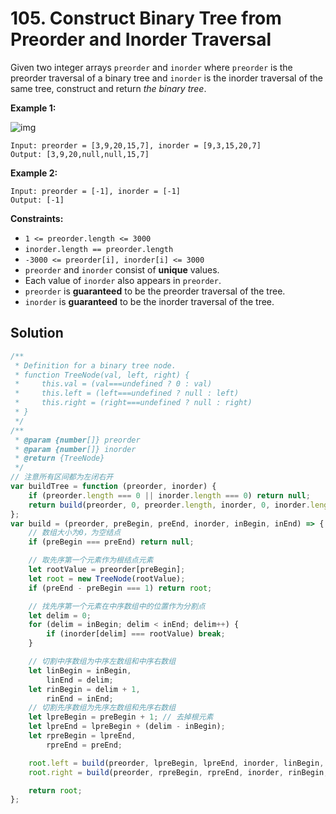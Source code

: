 # 105. Construct Binary Tree from Preorder and Inorder Traversal

Given two integer arrays `preorder` and `inorder` where `preorder` is the preorder traversal of a binary tree and `inorder` is the inorder traversal of the same tree, construct and return _the binary tree_.

**Example 1:**

![img](https://assets.leetcode.com/uploads/2021/02/19/tree.jpg)

```
Input: preorder = [3,9,20,15,7], inorder = [9,3,15,20,7]
Output: [3,9,20,null,null,15,7]
```

**Example 2:**

```
Input: preorder = [-1], inorder = [-1]
Output: [-1]
```

**Constraints:**

-   `1 <= preorder.length <= 3000`
-   `inorder.length == preorder.length`
-   `-3000 <= preorder[i], inorder[i] <= 3000`
-   `preorder` and `inorder` consist of **unique** values.
-   Each value of `inorder` also appears in `preorder`.
-   `preorder` is **guaranteed** to be the preorder traversal of the tree.
-   `inorder` is **guaranteed** to be the inorder traversal of the tree.

## Solution

```javascript
/**
 * Definition for a binary tree node.
 * function TreeNode(val, left, right) {
 *     this.val = (val===undefined ? 0 : val)
 *     this.left = (left===undefined ? null : left)
 *     this.right = (right===undefined ? null : right)
 * }
 */
/**
 * @param {number[]} preorder
 * @param {number[]} inorder
 * @return {TreeNode}
 */
// 注意所有区间都为左闭右开
var buildTree = function (preorder, inorder) {
    if (preorder.length === 0 || inorder.length === 0) return null;
    return build(preorder, 0, preorder.length, inorder, 0, inorder.length);
};
var build = (preorder, preBegin, preEnd, inorder, inBegin, inEnd) => {
    // 数组大小为0，为空结点
    if (preBegin === preEnd) return null;

    // 取先序第一个元素作为根结点元素
    let rootValue = preorder[preBegin];
    let root = new TreeNode(rootValue);
    if (preEnd - preBegin === 1) return root;

    // 找先序第一个元素在中序数组中的位置作为分割点
    let delim = 0;
    for (delim = inBegin; delim < inEnd; delim++) {
        if (inorder[delim] === rootValue) break;
    }

    // 切割中序数组为中序左数组和中序右数组
    let linBegin = inBegin,
        linEnd = delim;
    let rinBegin = delim + 1,
        rinEnd = inEnd;
    // 切割先序数组为先序左数组和先序右数组
    let lpreBegin = preBegin + 1; // 去掉根元素
    let lpreEnd = lpreBegin + (delim - inBegin);
    let rpreBegin = lpreEnd,
        rpreEnd = preEnd;

    root.left = build(preorder, lpreBegin, lpreEnd, inorder, linBegin, linEnd);
    root.right = build(preorder, rpreBegin, rpreEnd, inorder, rinBegin, rinEnd);

    return root;
};
```
